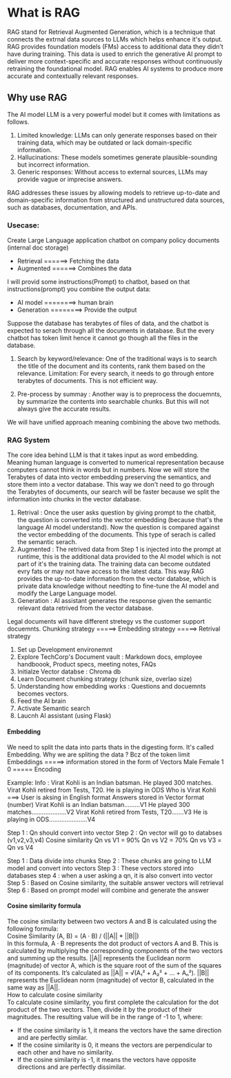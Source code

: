# What is RAG

RAG stand for Retrieval Augmented Generation, which is a technique that connects the extrnal data sources to LLMs which helps enhance it's output. RAG provides foundation models (FMs) access to additional data they didn’t have during training. This data is used to enrich the generative AI prompt to deliver more context-specific and accurate responses without continuously retraining the foundational model. RAG enables AI systems to produce more accurate and contextually relevant responses.

## Why use RAG

The AI model LLM is a very powerful model but it comes with limitations as follows. 

1. Limited knowledge: LLMs can only generate responses based on their training data, which may be outdated or lack domain-specific information.
2. Hallucinations: These models sometimes generate plausible-sounding but incorrect information.
3. Generic responses: Without access to external sources, LLMs may provide vague or imprecise answers.

RAG addresses these issues by allowing models to retrieve up-to-date and domain-specific information from structured and unstructured data sources, such as databases, documentation, and APIs.

### Usecase:
Create Large Language application chatbot on company policy documents (internal doc storage)

- Retrieval ======> Fetching the data
- Augmented ======> Combines the data

I will provid some instructions(Prompt) to chatbot, based on that instructions(prompt) you combine the output data: 
- AI model ========> human brain
- Generation ========> Provide the output

Suppose the database has terabytes of files of data, and the chatbot is expected to serach through all the documents in database. But the every chatbot has token limit hence it cannot go though all the files in the database.  
1. Search by keyword/relevance: One of the traditional ways is to search the title of the document and its contents, rank them based on the relevance. 
Limitation:
For every search, it needs to go through entore terabytes of documents. This is not efficient way.

2. Pre-process by summay : Another way is to preprocess the docuemnts, by summarize the contents into searchable chunks. But this will not always give the accurate results.

We will have unified approach meaning combining the above two methods.

### RAG System

The core idea behind LLM is that it takes input as word embedding. Meaning human language is converted to numerical representation because computers cannot think in words but in numbers. 
Now we will store the Terabytes of data into vector embedding preserving the semantics, and store them into a vector database. This way we don't need to go through the Terabytes of documents, our search will be faster because we split the information into chunks in the vector database.
1. Retrival : Once the user asks question by giving prompt to the chatbit, the question is converted into the vector embedding (because that's the language AI model understand). Now the question is compared against the vector embedding of the documents. This type of serach is called the semantic serach. 
2. Augmented : The retrived data from Step 1 is injected into the prompt at runtime, this is the additional data provided to the AI model which is not part of it's the training data. The training data can become outdated evry fats or may not have access to the latest data. This way RAG provides the up-to-date information from the vector databse, which is private data knowledge without needting to fine-tune the AI model and modify the Large Language model. 
3. Generation : AI assistant generates the response given the semantic relevant data retrived from the vector database.

Legal documents will have different stretegy vs the customer support docuemnts. 
Chunking strategy =====> Embedding strategy =====> Retrival strategy

1. Set up Development environemnt
2. Explore TechCorp's Document vault : Markdown docs, employee handboook, Product specs, meeting notes, FAQs
3. Initialze Vector databse : Chroma db
4. Learn Document chunking strategy (chunk size, overlao size)
5. Understanding how embedding works : Questions and docuemnts becomes vectors.
6. Feed the AI brain
7. Activate Semantic search
8. Laucnh AI assistant (using Flask)

#### Embedding 

We need to split the data into parts thats in the digesting form. It's called Embedding.
Why we are spliting the data ? Bcz of the token limit
Embeddings =====> information stored in the form of Vectors
Male Female
 1     0   ===== Encoding

Example: 
Info : Virat Kohli is an Indian batsman. He played 300 matches. 
Virat Kohli retired from Tests, T20. He is playing in ODS
Who is Virat Kohli ===> User is aksing in English format
Answers stored in Vector format (number)
Virat Kohli is an Indian batsman.........V1 
He played 300 matches....................V2
Virat Kohli retired from Tests, T20.......V3 
He is playing in ODS......................V4

Step 1 : Qn should convert into vector
Step 2 : Qn vector will go to databses (v1,v2,v3,v4)
         Cosine similarity
         Qn  vs  V1    =   90%
         Qn  vs  V2    =   70%
         Qn  vs  V3    =   
         Qn  vs  V4


Step 1 : Data divide into chunks
Step 2 : These chunks are going to LLM model and convert into vectors
Step 3 : These vectors stored into databases
step 4 : when a user asking a qn, it is also convert into vector
Step 5 : Based on Cosine similarity, the suitable answer vectors will retrieval
Step 6 : Based on prompt model will combine and generate the answer

#### Cosine similarity formula
The cosine similarity between two vectors A and B is calculated using the following formula:<br>
Cosine Similarity (A, B) = (A · B) / (||A|| * ||B||)<br>
In this formula, A · B represents the dot product of vectors A and B. This is calculated by multiplying the corresponding components of the two vectors and summing up the results. ||A|| represents the Euclidean norm (magnitude) of vector A, which is the square root of the sum of the squares of its components. It’s calculated as ||A|| = √(A₁² + A₂² + … + Aₙ²). ||B|| represents the Euclidean norm (magnitude) of vector B, calculated in the same way as ||A||.<br>
How to calculate cosine similarity<br>
To calculate cosine similarity, you first complete the calculation for the dot product of the two vectors. Then, divide it by the product of their magnitudes. The resulting value will be in the range of -1 to 1, where:<br>
- If the cosine similarity is 1, it means the vectors have the same direction and are perfectly similar.<br>
- If the cosine similarity is 0, it means the vectors are perpendicular to each other and have no similarity.<br>
- If the cosine similarity is -1, it means the vectors have opposite directions and are perfectly dissimilar.<br>

